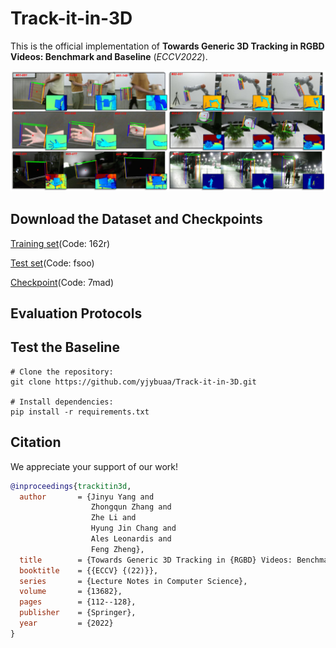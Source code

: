 # Track-it-in-3D
This is the official implementation of __Towards Generic 3D Tracking in RGBD Videos: Benchmark and Baseline__ (*ECCV2022*).

![image](https://github.com/yjybuaa/Track-it-in-3D/blob/main/3doverview.png)

## Download the Dataset and Checkpoints
[Training set](https://pan.baidu.com/s/1hGe1256M8_pNsygXMFrbLw)(Code: 162r)

[Test set](https://pan.baidu.com/s/1rd045PJ-N3TYlS82L7sjZQ)(Code: fsoo)

[Checkpoint](https://pan.baidu.com/s/1r1LtXA-SE3zzEMk2SSBjTA)(Code: 7mad)

## Evaluation Protocols



## Test the Baseline

```shell
# Clone the repository:
git clone https://github.com/yjybuaa/Track-it-in-3D.git

# Install dependencies: 
pip install -r requirements.txt

```

## Citation
We appreciate your support of our work!
```bibtex
@inproceedings{trackitin3d,
  author       = {Jinyu Yang and
                  Zhongqun Zhang and
                  Zhe Li and
                  Hyung Jin Chang and
                  Ales Leonardis and
                  Feng Zheng},
  title        = {Towards Generic 3D Tracking in {RGBD} Videos: Benchmark and Baseline},
  booktitle    = {{ECCV} {(22)}},
  series       = {Lecture Notes in Computer Science},
  volume       = {13682},
  pages        = {112--128},
  publisher    = {Springer},
  year         = {2022}
}
